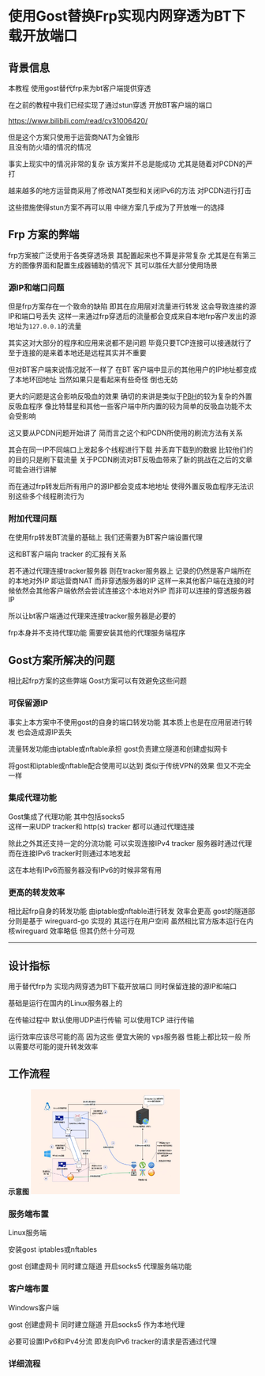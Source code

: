 # 使用Gost替换Frp实现内网穿透为BT下载开放端口

## 背景信息

本教程 使用gost替代frp来为bt客户端提供穿透

在之前的教程中我们已经实现了通过stun穿透 
开放BT客户端的端口

https://www.bilibili.com/read/cv31006420/

但是这个方案只使用于运营商NAT为全锥形  
且没有防火墙的情况的情况

事实上现实中的情况非常的复杂 该方案并不总是能成功
尤其是随着对PCDN的严打

越来越多的地方运营商采用了修改NAT类型和关闭IPv6的方法
对PCDN进行打击

这些措施使得stun方案不再可以用
中继方案几乎成为了开放唯一的选择


## Frp 方案的弊端

frp方案被广泛使用于各类穿透场景
其配置起来也不算是非常复杂 尤其是在有第三方的图像界面和配置生成器辅助的情况下
其可以胜任大部分使用场景

### 源IP和端口问题

但是frp方案存在一个致命的缺陷 即其在应用层对流量进行转发 这会导致连接的源IP和端口号丢失
这样一来通过frp穿透后的流量都会变成来自本地frp客户发出的源地址为`127.0.0.1`的流量

其实这对大部分的程序和应用来说都不是问题 毕竟只要TCP连接可以接通就行了
至于连接的是来着本地还是远程其实并不重要

但对BT客户端来说情况就不一样了 在BT 
客户端中显示的其他用户的IP地址都变成了本地环回地址 
当然如果只是看起来有些奇怪 倒也无妨

更大的问题是这会影响反吸血的效果 
确切的来讲是类似于[PBH](https://github.com/PBH-BTN/PeerBanHelper)的较为复杂的外置反吸血程序 
像比特彗星和其他一些客户端中所内置的较为简单的反吸血功能不太会受影响 

这又要从PCDN问题开始讲了
简而言之这个和PCDN所使用的刷流方法有关系

其会在同一IP不同端口上发起多个线程进行下载
并丢弃下载到的数据 比较他们的的目的只是刷下载流量 
关于PCDN刷流对BT反吸血带来了新的挑战在之后的文章可能会进行讲解 

而在通过frp转发后所有用户的源IP都会变成本地地址
使得外置反吸血程序无法识别这些多个线程刷流行为


### 附加代理问题

在使用frp转发BT流量的基础上 
我们还需要为BT客户端设置代理 

这和BT客户端向 tracker 的汇报有关系

若不通过代理连接tracker服务器 则在tracker服务器上 
记录的仍然是客户端所在的本地对外IP 即运营商NAT 而非穿透服务器的IP 
这样一来其他客户端在连接的时候依然会其他客户端依然会尝试连接这个本地对外IP 
而非可以连接的穿透服务器IP

所以让bt客户端通过代理来连接tracker服务器是必要的

frp本身并不支持代理功能 
需要安装其他的代理服务端程序 

## Gost方案所解决的问题

相比起frp方案的这些弊端
Gost方案可以有效避免这些问题

### 可保留源IP

事实上本方案中不使用gost的自身的端口转发功能
其本质上也是在应用层进行转发 也会造成源IP丢失

流量转发功能由iptable或nftable承担
gost负责建立隧道和创建虚拟网卡

将gost和iptable或nftable配合使用可以达到
类似于传统VPN的效果 但又不完全一样


### 集成代理功能

Gost集成了代理功能 其中包括socks5  
这样一来UDP tracker和 http(s) tracker 都可以通过代理连接

除此之外其还支持一定的分流功能
可以实现连接IPv4 tracker 服务器时通过代理
而在连接IPv6 tracker时则通过本地发起

这在本地有IPv6而服务器没有IPv6的时候非常有用

### 更高的转发效率

相比起frp自身的转发功能 由iptable或nftable进行转发 效率会更高
gost的隧道部分则是基于 wireguard-go 实现的 其运行在用户空间
虽然相比官方版本运行在内核wireguard 效率略低 但其仍然十分可观


---


## 设计指标

用于替代frp为 实现内网穿透为BT下载开放端口
同时保留连接的源IP和端口


基础是运行在国内的Linux服务器上的

在传输过程中
默认使用UDP进行传输
可以使用TCP 进行传输

运行效率应该尽可能的高
因为这些 便宜大碗的 vps服务器 性能上都比较一般
所以需要尽可能的提升转发效率

## 工作流程

**示意图**
<img src="../../图片/gost-bt-穿透/gost-bt-穿透_gost穿透流程图.jpg" width="60%" height="60%" />


### 服务端布置

Linux服务端

安装gost iptables或nftables

gost 创建虚网卡 同时建立隧道
开启socks5 代理服务端功能




### 客户端布置

Windows客户端

gost 创建虚网卡 同时建立隧道
开启socks5 作为本地代理 

必要可设置IPv6和IPv4分流
即发向IPv6 tracker的请求是否通过代理


### 详细流程